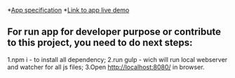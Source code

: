 *[App specification](https://github.com/Woltron101/pokemonAPI/blob/master/specification.pdf)
*[Link to app live demo](http://woltron101.github.io/)

For run app for developer purpose or contribute to this project, you need to do next steps:
-------------------------------------------------------------------------------------------

1.npm i - to install all dependency;
2.run gulp - wich will run local webserver and watcher for all js files;
3.Open [http://localhost:8080/](http://localhost:8080/) in browser.
